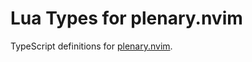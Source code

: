 # Lua Types for plenary.nvim

TypeScript definitions for [plenary.nvim](https://github.com/nvim-lua/plenary.nvim).
